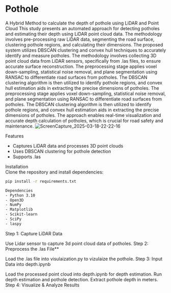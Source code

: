 # Pothole
A Hybrid Method to calculate the depth of pothole using LiDAR and Point Cloud
This study presents an automated approach for
detecting potholes and estimating their depth using LiDAR point
cloud data. The methodology involves pre-processing raw LiDAR
data, segmenting the road surface, clustering pothole regions, and
calculating their dimensions. The proposed system utilizes
DBSCAN clustering and convex hull techniques to accurately
identify and measure potholes. The methodology involves
collecting 3D point cloud data from LiDAR sensors, specifically
from .las files, to ensure accurate surface reconstruction. The preprocessing stage applies voxel down-sampling, statistical noise
removal, and plane segmentation using RANSAC to differentiate
road surfaces from potholes. The DBSCAN clustering algorithm is
then utilized to identify pothole regions, and convex hull estimation
aids in extracting the precise dimensions of potholes. The preprocessing stage applies voxel down-sampling, statistical noise
removal, and plane segmentation using RANSAC to differentiate
road surfaces from potholes. The DBSCAN clustering algorithm is
then utilized to identify pothole regions, and convex hull estimation
aids in extracting the precise dimensions of potholes. The approach
enables real-time visualization and accurate depth calculation of
potholes, which is crucial for road safety and maintenance. 
![ScreenCapture_2025-03-18-22-22-16](https://github.com/user-attachments/assets/a70be821-b383-40cf-89fb-f586794e5ab3)

Features
- Captures LiDAR data and processes 3D point clouds
- Uses DBSCAN clustering for pothole detection
- Supports .las

Installation  
Clone the repository and install dependencies:  

```bash
pip install -r requirements.txt

Dependencies  
- Python 3.10
- Open3D  
- NumPy  
- Matplotlib  
- Scikit-learn  
- SciPy  
- laspy
```
Step 1: Capture LiDAR Data

Use Lidar sensor to capture 3d point cloud data of potholes.
Step 2: Preprocess the .las File**

Load the .las file into visulaization.py to vizulaize the pothole.
Step 3: Input Data into depth.ipynb

Load the processed point cloud into depth.ipynb for depth estimation.
Run depth estimation and pothole detection.
Extract pothole depth in meters.
Step 4: Visualize & Analyze Results
